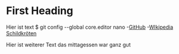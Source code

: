 # First Heading

Hier ist text
  $ git config --global core.editor nano
-[GitHub](https://github.com/)
-[WIkipedia Schildkröten](https://wikipedia.org/wiki/Schildkröten)

Hier ist weiterer Text
das mittagessen war ganz gut
